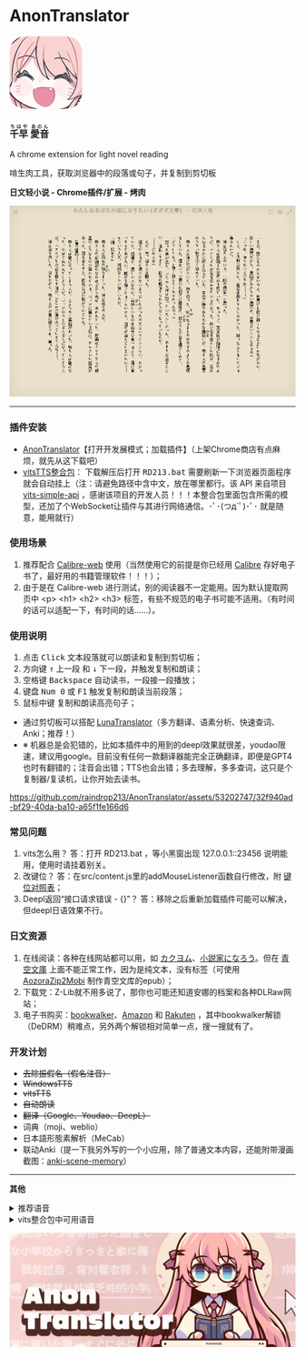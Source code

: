 # **AnonTranslator**
![tips](https://raw.githubusercontent.com/raindrop213/AnonTranslator/main/img/icon128.png)
<h3>
<ruby>千早<rt>ちはや</rt></ruby>
<ruby>愛音<rt>あのん</rt></ruby>
</h3>
A chrome extension for light novel reading

啃生肉工具，获取浏览器中的段落或句子，并复制到剪切板

**日文轻小说 - Chrome插件/扩展 - 烤肉**

![tips](img/preview2.gif)

---

### **插件安装**
- [AnonTranslator](https://github.com/raindrop213/AnonTranslator/releases/latest)【打开开发展模式；加载插件】（上架Chrome商店有点麻烦，就先从这下载吧）
- [vitsTTS整合包](https://github.com/raindrop213/AnonTranslator/releases/latest)：
  下载解压后打开 <kbd>RD213.bat</kbd> 需要刷新一下浏览器页面程序就会自动挂上（注：请避免路径中含中文，放在哪里都行。该 API 来自项目 [vits-simple-api](https://github.com/Artrajz/vits-simple-api) ，感谢该项目的开发人员！！！本整合包里面包含所需的模型，还加了个WebSocket让插件与其进行网络通信。･ﾟ･(つд`ﾟ)･ﾟ･ 就是随意，能用就行）

### **使用场景**
1. 推荐配合 [Calibre-web](https://github.com/janeczku/calibre-web) 使用（当然使用它的前提是你已经用 [Calibre](https://calibre-ebook.com/) 存好电子书了，最好用的书籍管理软件！！！）；
2. 由于是在 Calibre-web 进行测试，别的阅读器不一定能用。因为默认提取网页中  \<p\> \<h1\> \<h2\> \<h3\> 标签，有些不规范的电子书可能不适用。（有时间的话可以适配一下，有时间的话......）。

### **使用说明**
1. 点击 <kbd>Click</kbd> 文本段落就可以朗读和复制到剪切板；
2. 方向键 <kbd>↑</kbd> 上一段 和 <kbd>↓</kbd> 下一段，并触发复制和朗读；
3. 空格键 <kbd>Backspace</kbd> 自动读书，一段接一段播放；
4. 键盘 <kbd>Num 0</kbd> 或 <kbd>F1</kbd> 触发复制和朗读当前段落；
5. <kbd>鼠标中键</kbd> 复制和朗读高亮句子；

- 通过剪切板可以搭配 [LunaTranslator](https://github.com/HIllya51/LunaTranslator)（多方翻译、语素分析、快速查词、Anki；推荐！）
- ※ 机器总是会犯错的，比如本插件中的用到的deepl效果就很差，youdao限速，建议用google。目前没有任何一款翻译器能完全正确翻译，即便是GPT4也时有翻错的；注音会出错；TTS也会出错；多去理解，多多查词，这只是个复制器/复读机，让你开始去读书。

https://github.com/raindrop213/AnonTranslator/assets/53202747/32f940ad-bf29-40da-ba10-a65f1fe166d6

### **常见问题**
1. vits怎么用？ 答：打开 RD213.bat ，等小黑窗出现 127.0.0.1::23456 说明能用，使用时请挂着别关。
2. 改键位？ 答：在src/content.js里的addMouseListener函数自行修改，附 [键位对照表](https://www.ecomcn.com/Website/show_id468.html)；
3. Deepl返回“接口请求错误 - {}”？ 答：移除之后重新加载插件可能可以解决，但deepl日语效果不行。


### **日文资源**
1. 在线阅读：各种在线网站都可以用，如 [カクヨム](https://kakuyomu.jp/)、[小説家になろう](https://syosetu.com/)。但在 [青空文庫](https://www.aozora.gr.jp/) 上面不能正常工作，因为是纯文本，没有标签（可使用 [AozoraZip2Mobi](https://github.com/ccneko-emitan/AozoraZip2Mobi) 制作青空文库的epub）；
2. 下载党：Z-Lib就不用多说了，那你也可能还知道安娜的档案和各种DLRaw网站；
3. 电子书购买：[bookwalker](https://bookwalker.jp/)、[Amazon](https://www.amazon.co.jp/kindle-dbs/storefront) 和 [Rakuten](https://books.rakuten.co.jp/e-book/) ，其中bookwalker解锁（DeDRM）稍难点，另外两个解锁相对简单一点，搜一搜就有了。

### **开发计划**
- ~~去除振假名（假名注音）~~
- ~~WindowsTTS~~
- ~~vitsTTS~~
- ~~自动朗读~~
- ~~翻译（Google、Youdao、DeepL）~~
- 词典（moji、weblio）
- 日本語形態素解析（MeCab）
- 联动Anki（提一下我另外写的一个小应用，除了普通文本内容，还能附带漫画截图：[anki-scene-memory](https://github.com/raindrop213/anki-scene-memory)）

---

**其他**
<details>
  <summary>推荐语音</summary>
  [342] zh/ja 日语雷电将军（泽城美雪）;
</details>

<details>
  <summary>vits整合包中可用语音</summary>
[0] zh/ja 特别周;
[1] zh/ja 无声铃鹿;
[2] zh/ja 东海帝皇（帝宝，帝王）;
[3] zh/ja 丸善斯基;
[4] zh/ja 富士奇迹;
[5] zh/ja 小栗帽;
[6] zh/ja 黄金船;
[7] zh/ja 伏特加;
[8] zh/ja 大和赤骥;
[9] zh/ja 大树快车;
[10] zh/ja 草上飞;
[11] zh/ja 菱亚马逊;
[12] zh/ja 目白麦昆;
[13] zh/ja 神鹰;
[14] zh/ja 好歌剧;
[15] zh/ja 成田白仁;
[16] zh/ja 鲁道夫象征（皇帝）;
[17] zh/ja 气槽;
[18] zh/ja 爱丽数码;
[19] zh/ja 星云天空;
[20] zh/ja 玉藻十字;
[21] zh/ja 美妙姿势;
[22] zh/ja 琵琶晨光;
[23] zh/ja 摩耶重炮;
[24] zh/ja 曼城茶座;
[25] zh/ja 美浦波旁;
[26] zh/ja 目白赖恩;
[27] zh/ja 菱曙;
[28] zh/ja 雪中美人;
[29] zh/ja 米浴;
[30] zh/ja 艾尼斯风神;
[31] zh/ja 爱丽速子（爱丽快子）;
[32] zh/ja 爱慕织姬;
[33] zh/ja 稻荷一;
[34] zh/ja 胜利奖券;
[35] zh/ja 空中神宫;
[36] zh/ja 荣进闪耀;
[37] zh/ja 真机伶;
[38] zh/ja 川上公主;
[39] zh/ja 黄金城（黄金城市）;
[40] zh/ja 樱花进王;
[41] zh/ja 采珠;
[42] zh/ja 新光风;
[43] zh/ja 东商变革;
[44] zh/ja 超级小海湾;
[45] zh/ja 醒目飞鹰（寄寄子）;
[46] zh/ja 荒漠英雄;
[47] zh/ja 东瀛佐敦;
[48] zh/ja 中山庆典;
[49] zh/ja 成田大进;
[50] zh/ja 西野花;
[51] zh/ja 春丽（乌拉拉）;
[52] zh/ja 青竹回忆;
[53] zh/ja 微光飞驹;
[54] zh/ja 美丽周日;
[55] zh/ja 待兼福来;
[56] zh/ja mr cb（cb先生）;
[57] zh/ja 名将怒涛（名将户仁）;
[58] zh/ja 目白多伯;
[59] zh/ja 优秀素质;
[60] zh/ja 帝王光辉;
[61] zh/ja 待兼诗歌剧;
[62] zh/ja 生野狄杜斯;
[63] zh/ja 目白善信;
[64] zh/ja 大拓太阳神;
[65] zh/ja 双涡轮（两立直，两喷射，二锅头，逆喷射）;
[66] zh/ja 里见光钻（萨托诺金刚石）;
[67] zh/ja 北部玄驹;
[68] zh/ja 樱花千代王;
[69] zh/ja 天狼星象征;
[70] zh/ja 目白阿尔丹;
[71] zh/ja 八重无敌;
[72] zh/ja 鹤丸刚志;
[73] zh/ja 目白光明;
[74] zh/ja 成田拜仁（成田路）;
[75] zh/ja 也文摄辉;
[76] zh/ja 小林历奇;
[77] zh/ja 北港火山;
[78] zh/ja 奇锐骏;
[79] zh/ja 苦涩糖霜;
[80] zh/ja 小小蚕茧;
[81] zh/ja 骏川手纲（绿帽恶魔）;
[82] zh/ja 秋川弥生（小小理事长）;
[83] zh/ja 乙名史悦子（乙名记者）;
[84] zh/ja 桐生院葵;
[85] zh/ja 安心泽刺刺美;
[86] zh/ja 樫本理子;
[87] zh/ja 神里绫华（龟龟）;
[88] zh/ja 琴;
[89] zh/ja 空（空哥）;
[90] zh/ja 丽莎;
[91] zh/ja 荧（荧妹）;
[92] zh/ja 芭芭拉;
[93] zh/ja 凯亚;
[94] zh/ja 迪卢克;
[95] zh/ja 雷泽;
[96] zh/ja 安柏;
[97] zh/ja 温迪;
[98] zh/ja 香菱;
[99] zh/ja 北斗;
[100] zh/ja 行秋;
[101] zh/ja 魈;
[102] zh/ja 凝光;
[103] zh/ja 可莉;
[104] zh/ja 钟离;
[105] zh/ja 菲谢尔（皇女）;
[106] zh/ja 班尼特;
[107] zh/ja 达达利亚（公子）;
[108] zh/ja 诺艾尔（女仆）;
[109] zh/ja 七七;
[110] zh/ja 重云;
[111] zh/ja 甘雨（椰羊）;
[112] zh/ja 阿贝多;
[113] zh/ja 迪奥娜（猫猫）;
[114] zh/ja 莫娜;
[115] zh/ja 刻晴;
[116] zh/ja 砂糖;
[117] zh/ja 辛焱;
[118] zh/ja 罗莎莉亚;
[119] zh/ja 胡桃;
[120] zh/ja 枫原万叶（万叶）;
[121] zh/ja 烟绯;
[122] zh/ja 宵宫;
[123] zh/ja 托马;
[124] zh/ja 优菈;
[125] zh/ja 雷电将军（雷神）;
[126] zh/ja 早柚;
[127] zh/ja 珊瑚宫心海（心海，扣扣米）;
[128] zh/ja 五郎;
[129] zh/ja 九条裟罗;
[130] zh/ja 荒泷一斗（一斗）;
[131] zh/ja 埃洛伊;
[132] zh/ja 申鹤;
[133] zh/ja 八重神子（神子）;
[134] zh/ja 神里绫人（绫人）;
[135] zh/ja 夜兰;
[136] zh/ja 久岐忍;
[137] zh/ja 鹿野苑平藏;
[138] zh/ja 提纳里;
[139] zh/ja 柯莱;
[140] zh/ja 多莉;
[141] zh/ja 云堇;
[142] zh/ja 纳西妲（草神）;
[143] zh/ja 深渊使徒;
[144] zh/ja 妮露;
[145] zh/ja 赛诺;
[146] zh/ja 债务处理人;
[147] zh/ja 坎蒂丝;
[148] zh/ja 真弓快车;
[149] zh/ja 秋人;
[150] zh/ja 望族;
[151] zh/ja 艾尔菲;
[152] zh/ja 艾莉丝;
[153] zh/ja 艾伦;
[154] zh/ja 阿洛瓦;
[155] zh/ja 天野;
[156] zh/ja 天目十五;
[157] zh/ja 愚人众-安德烈;
[158] zh/ja 安顺;
[159] zh/ja 安西;
[160] zh/ja 葵;
[161] zh/ja 青木;
[162] zh/ja 荒川幸次;
[163] zh/ja 荒谷;
[164] zh/ja 有泽;
[165] zh/ja 浅川;
[166] zh/ja 麻美;
[167] zh/ja 凝光助手;
[168] zh/ja 阿托;
[169] zh/ja 竺子;
[170] zh/ja 百识;
[171] zh/ja 百闻;
[172] zh/ja 百晓;
[173] zh/ja 白术;
[174] zh/ja 贝雅特丽奇;
[175] zh/ja 丽塔;
[176] zh/ja 失落迷迭;
[177] zh/ja 缭乱星棘;
[178] zh/ja 伊甸;
[179] zh/ja 伏特加女孩;
[180] zh/ja 狂热蓝调;
[181] zh/ja 莉莉娅;
[182] zh/ja 萝莎莉娅;
[183] zh/ja 八重樱;
[184] zh/ja 八重霞;
[185] zh/ja 卡莲;
[186] zh/ja 第六夜想曲;
[187] zh/ja 卡萝尔;
[188] zh/ja 姬子;
[189] zh/ja 极地战刃;
[190] zh/ja 布洛妮娅;
[191] zh/ja 次生银翼;
[192] zh/ja 理之律者%26希儿;
[193] zh/ja 理之律者;
[194] zh/ja 迷城骇兔;
[195] zh/ja 希儿;
[196] zh/ja 魇夜星渊;
[197] zh/ja 黑希儿;
[198] zh/ja 帕朵菲莉丝;
[199] zh/ja 不灭星锚;
[200] zh/ja 天元骑英;
[201] zh/ja 幽兰黛尔;
[202] zh/ja 派蒙bh3;
[203] zh/ja 爱酱;
[204] zh/ja 绯玉丸;
[205] zh/ja 德丽莎;
[206] zh/ja 月下初拥;
[207] zh/ja 朔夜观星;
[208] zh/ja 暮光骑士;
[209] zh/ja 格蕾修;
[210] zh/ja 留云借风真君;
[211] zh/ja 梅比乌斯;
[212] zh/ja 仿犹大;
[213] zh/ja 克莱因;
[214] zh/ja 圣剑幽兰黛尔;
[215] zh/ja 妖精爱莉;
[216] zh/ja 特斯拉zero;
[217] zh/ja 苍玄;
[218] zh/ja 若水;
[219] zh/ja 西琳;
[220] zh/ja 戴因斯雷布;
[221] zh/ja 贝拉;
[222] zh/ja 赤鸢;
[223] zh/ja 镇魂歌;
[224] zh/ja 渡鸦;
[225] zh/ja 人之律者;
[226] zh/ja 爱莉希雅;
[227] zh/ja 天穹游侠;
[228] zh/ja 琪亚娜;
[229] zh/ja 空之律者;
[230] zh/ja 薪炎之律者;
[231] zh/ja 云墨丹心;
[232] zh/ja 符华;
[233] zh/ja 识之律者;
[234] zh/ja 特瓦林;
[235] zh/ja 维尔薇;
[236] zh/ja 芽衣;
[237] zh/ja 雷之律者;
[238] zh/ja 断罪影舞;
[239] zh/ja 阿波尼亚;
[240] zh/ja 榎本;
[241] zh/ja 厄尼斯特;
[242] zh/ja 恶龙;
[243] zh/ja 范二爷;
[244] zh/ja 法拉;
[245] zh/ja 愚人众士兵;
[246] zh/ja 愚人众士兵a;
[247] zh/ja 愚人众士兵b;
[248] zh/ja 愚人众士兵c;
[249] zh/ja 愚人众a;
[250] zh/ja 愚人众b;
[251] zh/ja 飞飞;
[252] zh/ja 菲利克斯;
[253] zh/ja 女性跟随者;
[254] zh/ja 逢岩;
[255] zh/ja 摆渡人;
[256] zh/ja 狂躁的男人;
[257] zh/ja 奥兹;
[258] zh/ja 芙萝拉;
[259] zh/ja 跟随者;
[260] zh/ja 蜜汁生物;
[261] zh/ja 黄麻子;
[262] zh/ja 渊上;
[263] zh/ja 藤木;
[264] zh/ja 深见;
[265] zh/ja 福本;
[266] zh/ja 芙蓉;
[267] zh/ja 古泽;
[268] zh/ja 古田;
[269] zh/ja 古山;
[270] zh/ja 古谷昇;
[271] zh/ja 傅三儿;
[272] zh/ja 高老六;
[273] zh/ja 矿工冒;
[274] zh/ja 元太;
[275] zh/ja 德安公;
[276] zh/ja 茂才公;
[277] zh/ja 杰拉德;
[278] zh/ja 葛罗丽;
[279] zh/ja 金忽律;
[280] zh/ja 公俊;
[281] zh/ja 锅巴;
[282] zh/ja 歌德;
[283] zh/ja 阿豪;
[284] zh/ja 狗三儿;
[285] zh/ja 葛瑞丝;
[286] zh/ja 若心;
[287] zh/ja 阿山婆;
[288] zh/ja 怪鸟;
[289] zh/ja 广竹;
[290] zh/ja 观海;
[291] zh/ja 关宏;
[292] zh/ja 蜜汁卫兵;
[293] zh/ja 守卫1;
[294] zh/ja 傲慢的守卫;
[295] zh/ja 害怕的守卫;
[296] zh/ja 贵安;
[297] zh/ja 盖伊;
[298] zh/ja 阿创;
[299] zh/ja 哈夫丹;
[300] zh/ja 日语阿贝多（野岛健儿）;
[301] zh/ja 日语埃洛伊（高垣彩阳）;
[302] zh/ja 日语安柏（石见舞菜香）;
[303] zh/ja 日语神里绫华（早见沙织）;
[304] zh/ja 日语神里绫人（石田彰）;
[305] zh/ja 日语白术（游佐浩二）;
[306] zh/ja 日语芭芭拉（鬼头明里）;
[307] zh/ja 日语北斗（小清水亚美）;
[308] zh/ja 日语班尼特（逢坂良太）;
[309] zh/ja 日语坎蒂丝（柚木凉香）;
[310] zh/ja 日语重云（齐藤壮马）;
[311] zh/ja 日语柯莱（前川凉子）;
[312] zh/ja 日语赛诺（入野自由）;
[313] zh/ja 日语戴因斯雷布（津田健次郎）;
[314] zh/ja 日语迪卢克（小野贤章）;
[315] zh/ja 日语迪奥娜（井泽诗织）;
[316] zh/ja 日语多莉（金田朋子）;
[317] zh/ja 日语优菈（佐藤利奈）;
[318] zh/ja 日语菲谢尔（内田真礼）;
[319] zh/ja 日语甘雨（上田丽奈）;
[320] zh/ja 日语（畠中祐）;
[321] zh/ja 日语鹿野院平藏（井口祐一）;
[322] zh/ja 日语空（堀江瞬）;
[323] zh/ja 日语荧（悠木碧）;
[324] zh/ja 日语胡桃（高桥李依）;
[325] zh/ja 日语一斗（西川贵教）;
[326] zh/ja 日语凯亚（鸟海浩辅）;
[327] zh/ja 日语万叶（岛崎信长）;
[328] zh/ja 日语刻晴（喜多村英梨）;
[329] zh/ja 日语可莉（久野美咲）;
[330] zh/ja 日语心海（三森铃子）;
[331] zh/ja 日语九条裟罗（濑户麻沙美）;
[332] zh/ja 日语丽莎（田中理惠）;
[333] zh/ja 日语莫娜（小原好美）;
[334] zh/ja 日语纳西妲（田村由加莉）;
[335] zh/ja 日语妮露（金元寿子）;
[336] zh/ja 日语凝光（大原沙耶香）;
[337] zh/ja 日语诺艾尔（高尾奏音）;
[338] zh/ja 日语奥兹（增谷康纪）;
[339] zh/ja 日语派蒙（古贺葵）;
[340] zh/ja 日语琴（斋藤千和）;
[341] zh/ja 日语七七（田村由加莉）;
[342] zh/ja 日语雷电将军（泽城美雪）;
[343] zh/ja 日语雷泽（内山昂辉）;
[344] zh/ja 日语罗莎莉亚（加隈亚衣）;
[345] zh/ja 日语早柚（洲崎绫）;
[346] zh/ja 日语散兵（柿原彻也）;
[347] zh/ja 日语申鹤（川澄绫子）;
[348] zh/ja 日语久岐忍（水桥香织）;
[349] zh/ja 日语女士（庄子裕衣）;
[350] zh/ja 日语砂糖（藤田茜）;
[351] zh/ja 日语达达利亚（木村良平）;
[352] zh/ja 日语托马（森田成一）;
[353] zh/ja 日语提纳里（小林沙苗）;
[354] zh/ja 日语温迪（村濑步）;
[355] zh/ja 日语香菱（小泽亚李）;
[356] zh/ja 日语魈（松冈祯丞）;
[357] zh/ja 日语行秋（皆川纯子）;
[358] zh/ja 日语辛焱（高桥智秋）;
[359] zh/ja 日语八重神子（佐仓绫音）;
[360] zh/ja 日语烟绯（花守由美里）;
[361] zh/ja 日语夜兰（远藤绫）;
[362] zh/ja 日语宵宫（植田佳奈）;
[363] zh/ja 日语云堇（小岩井小鸟）;
[364] zh/ja 日语钟离（前野智昭）;
[365] zh/ja 杰克;
[366] zh/ja 阿吉;
[367] zh/ja 江舟;
[368] zh/ja 鉴秋;
[369] zh/ja 嘉义;
[370] zh/ja 纪芳;
[371] zh/ja 景澄;
[372] zh/ja 经纶;
[373] zh/ja 景明;
[374] zh/ja 晋优;
[375] zh/ja 阿鸠;
[376] zh/ja 酒客;
[377] zh/ja 乔尔;
[378] zh/ja 乔瑟夫;
[379] zh/ja 约顿;
[380] zh/ja 乔伊斯;
[381] zh/ja 居安;
[382] zh/ja 君君;
[383] zh/ja 顺吉;
[384] zh/ja 纯也;
[385] zh/ja 重佐;
[386] zh/ja 大岛纯平;
[387] zh/ja 蒲泽;
[388] zh/ja 勘解由小路健三郎;
[389] zh/ja 枫;
[390] zh/ja 枫原义庆;
[391] zh/ja 荫山;
[392] zh/ja 甲斐田龍馬;
[393] zh/ja 海斗;
[394] zh/ja 惟神晴之介;
[395] zh/ja 鹿野奈奈;
[396] zh/ja 卡琵莉亚;
[397] zh/ja 凯瑟琳;
[398] zh/ja 加藤信悟;
[399] zh/ja 加藤洋平;
[400] zh/ja 胜家;
[401] zh/ja 茅葺一庆;
[402] zh/ja 和昭;
[403] zh/ja 一正;
[404] zh/ja 一道;
[405] zh/ja 桂一;
[406] zh/ja 庆次郎;
[407] zh/ja 阿贤;
[408] zh/ja 健司;
[409] zh/ja 健次郎;
[410] zh/ja 健三郎;
[411] zh/ja 天理;
[412] zh/ja 杀手a;
[413] zh/ja 杀手b;
[414] zh/ja 木南杏奈;
[415] zh/ja 木村;
[416] zh/ja 国王;
[417] zh/ja 木下;
[418] zh/ja 北村;
[419] zh/ja 清惠;
[420] zh/ja 清人;
[421] zh/ja 克列门特;
[422] zh/ja 骑士;
[423] zh/ja 小林;
[424] zh/ja 小春;
[425] zh/ja 康拉德;
[426] zh/ja 大肉丸;
[427] zh/ja 琴美;
[428] zh/ja 宏一;
[429] zh/ja 康介;
[430] zh/ja 幸德;
[431] zh/ja 高善;
[432] zh/ja 梢;
[433] zh/ja 克罗索;
[434] zh/ja 久保;
[435] zh/ja 九条镰治;
[436] zh/ja 久木田;
[437] zh/ja 昆钧;
[438] zh/ja 菊地君;
[439] zh/ja 久利须;
[440] zh/ja 黑田;
[441] zh/ja 黑泽京之介;
[442] zh/ja 响太;
[443] zh/ja 岚姐;
[444] zh/ja 兰溪;
[445] zh/ja 澜阳;
[446] zh/ja 劳伦斯;
[447] zh/ja 乐明;
[448] zh/ja 莱诺;
[449] zh/ja 莲;
[450] zh/ja 良子;
[451] zh/ja 李当;
[452] zh/ja 李丁;
[453] zh/ja 小乐;
[454] zh/ja 灵;
[455] zh/ja 小玲;
[456] zh/ja 琳琅a;
[457] zh/ja 琳琅b;
[458] zh/ja 小彬;
[459] zh/ja 小德;
[460] zh/ja 小楽;
[461] zh/ja 小龙;
[462] zh/ja 小吴;
[463] zh/ja 小吴的记忆;
[464] zh/ja 理正;
[465] zh/ja 阿龙;
[466] zh/ja 卢卡;
[467] zh/ja 洛成;
[468] zh/ja 罗巧;
[469] zh/ja 北风狼;
[470] zh/ja 卢正;
[471] zh/ja 萍姥姥;
[472] zh/ja 前田;
[473] zh/ja 真昼;
[474] zh/ja 麻纪;
[475] zh/ja 真;
[476] zh/ja 愚人众-马克西姆;
[477] zh/ja 女性a;
[478] zh/ja 女性b;
[479] zh/ja 女性a的跟随者;
[480] zh/ja 阿守;
[481] zh/ja 玛格丽特;
[482] zh/ja 真理;
[483] zh/ja 玛乔丽;
[484] zh/ja 玛文;
[485] zh/ja 正胜;
[486] zh/ja 昌信;
[487] zh/ja 将司;
[488] zh/ja 正人;
[489] zh/ja 路爷;
[490] zh/ja 老章;
[491] zh/ja 松田;
[492] zh/ja 松本;
[493] zh/ja 松浦;
[494] zh/ja 松坂;
[495] zh/ja 老孟;
[496] zh/ja 孟丹;
[497] zh/ja 商人随从;
[498] zh/ja 传令兵;
[499] zh/ja 米歇尔;
[500] zh/ja 御舆源一郎;
[501] zh/ja 御舆源次郎;
[502] zh/ja 千岩军教头;
[503] zh/ja 千岩军士兵;
[504] zh/ja 明博;
[505] zh/ja 明俊;
[506] zh/ja 美铃;
[507] zh/ja 美和;
[508] zh/ja 阿幸;
[509] zh/ja 削月筑阳真君;
[510] zh/ja 钱眼儿;
[511] zh/ja 森彦;
[512] zh/ja 元助;
[513] zh/ja 理水叠山真君;
[514] zh/ja 理水疊山真君;
[515] zh/ja 朱老板;
[516] zh/ja 木木;
[517] zh/ja 村上;
[518] zh/ja 村田;
[519] zh/ja 永野;
[520] zh/ja 长野原龙之介;
[521] zh/ja 长濑;
[522] zh/ja 中野志乃;
[523] zh/ja 菜菜子;
[524] zh/ja 楠楠;
[525] zh/ja 成濑;
[526] zh/ja 阿内;
[527] zh/ja 宁禄;
[528] zh/ja 牛志;
[529] zh/ja 信博;
[530] zh/ja 伸夫;
[531] zh/ja 野方;
[532] zh/ja 诺拉;
[533] zh/ja 纪香;
[534] zh/ja 诺曼;
[535] zh/ja 修女;
[536] zh/ja 纯水精灵;
[537] zh/ja 小川;
[538] zh/ja 小仓澪;
[539] zh/ja 冈林;
[540] zh/ja 冈崎绘里香;
[541] zh/ja 冈崎陆斗;
[542] zh/ja 奥拉夫;
[543] zh/ja 老科;
[544] zh/ja 鬼婆婆;
[545] zh/ja 小野寺;
[546] zh/ja 大河原五右卫门;
[547] zh/ja 大久保大介;
[548] zh/ja 大森;
[549] zh/ja 大助;
[550] zh/ja 奥特;
[551] zh/ja 派蒙;
[552] zh/ja 派蒙2;
[553] zh/ja 病人a;
[554] zh/ja 病人b;
[555] zh/ja 巴顿;
[556] zh/ja 派恩;
[557] zh/ja 朋义;
[558] zh/ja 围观群众;
[559] zh/ja 围观群众a;
[560] zh/ja 围观群众b;
[561] zh/ja 围观群众c;
[562] zh/ja 围观群众d;
[563] zh/ja 围观群众e;
[564] zh/ja 铜雀;
[565] zh/ja 阿肥;
[566] zh/ja 兴叔;
[567] zh/ja 老周叔;
[568] zh/ja 公主;
[569] zh/ja 彼得;
[570] zh/ja 乾子;
[571] zh/ja 芊芊;
[572] zh/ja 乾玮;
[573] zh/ja 绮命;
[574] zh/ja 杞平;
[575] zh/ja 秋月;
[576] zh/ja 昆恩;
[577] zh/ja 雷电影;
[578] zh/ja 兰道尔;
[579] zh/ja 雷蒙德;
[580] zh/ja 冒失的帕拉德;
[581] zh/ja 伶一;
[582] zh/ja 玲花;
[583] zh/ja 阿仁;
[584] zh/ja 家臣们;
[585] zh/ja 梨绘;
[586] zh/ja 荣江;
[587] zh/ja 戎世;
[588] zh/ja 浪人;
[589] zh/ja 罗伊斯;
[590] zh/ja 如意;
[591] zh/ja 凉子;
[592] zh/ja 彩香;
[593] zh/ja 酒井;
[594] zh/ja 坂本;
[595] zh/ja 朔次郎;
[596] zh/ja 武士a;
[597] zh/ja 武士b;
[598] zh/ja 武士c;
[599] zh/ja 武士d;
[600] zh/ja 珊瑚;
[601] zh/ja 三田;
[602] zh/ja 莎拉;
[603] zh/ja 笹野;
[604] zh/ja 聪美;
[605] zh/ja 聪;
[606] zh/ja 小百合;
[607] zh/ja 散兵;
[608] zh/ja 害怕的小刘;
[609] zh/ja 舒伯特;
[610] zh/ja 舒茨;
[611] zh/ja 海龙;
[612] zh/ja 世子;
[613] zh/ja 谢尔盖;
[614] zh/ja 家丁;
[615] zh/ja 商华;
[616] zh/ja 沙寅;
[617] zh/ja 阿升;
[618] zh/ja 柴田;
[619] zh/ja 阿茂;
[620] zh/ja 式大将;
[621] zh/ja 清水;
[622] zh/ja 志村勘兵卫;
[623] zh/ja 新之丞;
[624] zh/ja 志织;
[625] zh/ja 石头;
[626] zh/ja 诗羽;
[627] zh/ja 诗筠;
[628] zh/ja 石壮;
[629] zh/ja 翔太;
[630] zh/ja 正二;
[631] zh/ja 周平;
[632] zh/ja 舒杨;
[633] zh/ja 齐格芙丽雅;
[634] zh/ja 女士;
[635] zh/ja 思勤;
[636] zh/ja 六指乔瑟;
[637] zh/ja 愚人众小兵d;
[638] zh/ja 愚人众小兵a;
[639] zh/ja 愚人众小兵b;
[640] zh/ja 愚人众小兵c;
[641] zh/ja 吴老五;
[642] zh/ja 吴老二;
[643] zh/ja 滑头鬼;
[644] zh/ja 言笑;
[645] zh/ja 吴老七;
[646] zh/ja 士兵h;
[647] zh/ja 士兵i;
[648] zh/ja 士兵a;
[649] zh/ja 士兵b;
[650] zh/ja 士兵c;
[651] zh/ja 士兵d;
[652] zh/ja 士兵e;
[653] zh/ja 士兵f;
[654] zh/ja 士兵g;
[655] zh/ja 奏太;
[656] zh/ja 斯坦利;
[657] zh/ja 掇星攫辰天君;
[658] zh/ja 小头;
[659] zh/ja 大武;
[660] zh/ja 陶义隆;
[661] zh/ja 杉本;
[662] zh/ja 苏西;
[663] zh/ja 嫌疑人a;
[664] zh/ja 嫌疑人b;
[665] zh/ja 嫌疑人c;
[666] zh/ja 嫌疑人d;
[667] zh/ja 斯万;
[668] zh/ja 剑客a;
[669] zh/ja 剑客b;
[670] zh/ja 阿二;
[671] zh/ja 忠胜;
[672] zh/ja 忠夫;
[673] zh/ja 阿敬;
[674] zh/ja 孝利;
[675] zh/ja 鹰司进;
[676] zh/ja 高山;
[677] zh/ja 九条孝行;
[678] zh/ja 毅;
[679] zh/ja 竹内;
[680] zh/ja 拓真;
[681] zh/ja 卓也;
[682] zh/ja 太郎丸;
[683] zh/ja 泰勒;
[684] zh/ja 手岛;
[685] zh/ja 哲平;
[686] zh/ja 哲夫;
[687] zh/ja 托克;
[688] zh/ja 大boss;
[689] zh/ja 阿强;
[690] zh/ja 托尔德拉;
[691] zh/ja 旁观者;
[692] zh/ja 天成;
[693] zh/ja 阿大;
[694] zh/ja 蒂玛乌斯;
[695] zh/ja 提米;
[696] zh/ja 户田;
[697] zh/ja 阿三;
[698] zh/ja 一起的人;
[699] zh/ja 德田;
[700] zh/ja 德长;
[701] zh/ja 智树;
[702] zh/ja 利彦;
[703] zh/ja 胖乎乎的旅行者;
[704] zh/ja 藏宝人a;
[705] zh/ja 藏宝人b;
[706] zh/ja 藏宝人c;
[707] zh/ja 藏宝人d;
[708] zh/ja 阿祇;
[709] zh/ja 恒雄;
[710] zh/ja 露子;
[711] zh/ja 话剧团团长;
[712] zh/ja 内村;
[713] zh/ja 上野;
[714] zh/ja 上杉;
[715] zh/ja 老戴;
[716] zh/ja 老高;
[717] zh/ja 老贾;
[718] zh/ja 老墨;
[719] zh/ja 老孙;
[720] zh/ja 天枢星;
[721] zh/ja 老云;
[722] zh/ja 有乐斋;
[723] zh/ja 丑雄;
[724] zh/ja 乌维;
[725] zh/ja 瓦京;
[726] zh/ja 菲尔戈黛特;
[727] zh/ja 维多利亚;
[728] zh/ja 薇尔;
[729] zh/ja 瓦格纳;
[730] zh/ja 阿外;
[731] zh/ja 侍女;
[732] zh/ja 瓦拉;
[733] zh/ja 望雅;
[734] zh/ja 宛烟;
[735] zh/ja 琬玉;
[736] zh/ja 战士a;
[737] zh/ja 战士b;
[738] zh/ja 渡辺;
[739] zh/ja 渡部;
[740] zh/ja 阿伟;
[741] zh/ja 文璟;
[742] zh/ja 文渊;
[743] zh/ja 韦尔纳;
[744] zh/ja 王扳手;
[745] zh/ja 武沛;
[746] zh/ja 晓飞;
[747] zh/ja 辛程;
[748] zh/ja 星火;
[749] zh/ja 星稀;
[750] zh/ja 辛秀;
[751] zh/ja 秀华;
[752] zh/ja 阿旭;
[753] zh/ja 徐刘师;
[754] zh/ja 矢部;
[755] zh/ja 八木;
[756] zh/ja 山上;
[757] zh/ja 阿阳;
[758] zh/ja 颜笑;
[759] zh/ja 康明;
[760] zh/ja 泰久;
[761] zh/ja 安武;
[762] zh/ja 矢田幸喜;
[763] zh/ja 矢田辛喜;
[764] zh/ja 义坚;
[765] zh/ja 莺儿;
[766] zh/ja 盈丰;
[767] zh/ja 宜年;
[768] zh/ja 银杏;
[769] zh/ja 逸轩;
[770] zh/ja 横山;
[771] zh/ja 永贵;
[772] zh/ja 永业;
[773] zh/ja 嘉久;
[774] zh/ja 吉川;
[775] zh/ja 义高;
[776] zh/ja 用高;
[777] zh/ja 阳太;
[778] zh/ja 元蓉;
[779] zh/ja 玥辉;
[780] zh/ja 毓华;
[781] zh/ja 有香;
[782] zh/ja 幸也;
[783] zh/ja 由真;
[784] zh/ja 结菜;
[785] zh/ja 韵宁;
[786] zh/ja 百合;
[787] zh/ja 百合华;
[788] zh/ja 尤苏波夫;
[789] zh/ja 裕子;
[790] zh/ja 悠策;
[791] zh/ja 悠也;
[792] zh/ja 于嫣;
[793] zh/ja 柚子;
[794] zh/ja 老郑;
[795] zh/ja 正茂;
[796] zh/ja 志成;
[797] zh/ja 芷巧;
[798] zh/ja 知易;
[799] zh/ja 支支;
[800] zh/ja 周良;
[801] zh/ja 珠函;
[802] zh/ja 祝明;
[803] zh/ja 祝涛 
</details>

![tips](img/img2.png)
